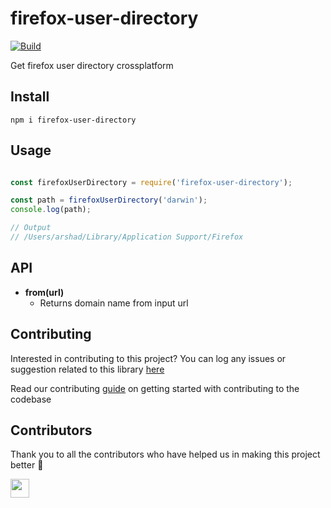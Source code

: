 # firefox-user-directory

[![Build](https://img.shields.io/travis/com/arshadkazmi42/firefox-user-directory.svg)](https://travis-ci.com/arshadkazmi42/firefox-user-directory/)

Get firefox user directory crossplatform

## Install

```
npm i firefox-user-directory
```

## Usage

```javascript

const firefoxUserDirectory = require('firefox-user-directory');

const path = firefoxUserDirectory('darwin');
console.log(path);

// Output
// /Users/arshad/Library/Application Support/Firefox

```

## API

- **from(url)**
  - Returns domain name from input url

## Contributing

Interested in contributing to this project?
You can log any issues or suggestion related to this library [here](https://github.com/arshadkazmi42/firefox-user-directory/issues/new)

Read our contributing [guide](CONTRIBUTING.md) on getting started with contributing to the codebase

## Contributors

Thank you to all the contributors who have helped us in making this project better :raised_hands:

<a href="https://github.com/arshadkazmi42"><img src="https://github.com/arshadkazmi42.png" width="30" /></a>

